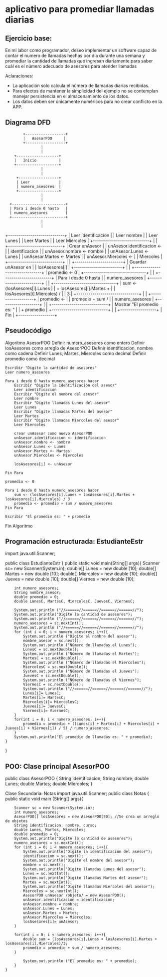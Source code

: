 # aplicativo para promediar llamadas diarias
## Ejercicio base:

En mi labor como programador, deseo implementar un software capaz de contar
el numero de llamadas hechas por día durante una semana y promediar 
la cantidad de llamadas que ingresan diariamente para saber cuál es el
número adecuado de asesores para atender llamadas

  Aclaraciones:
- La aplicación solo calcula el número de llamadas diarias recibidas.
- Para efectos de mantener la simplicidad del ejemplo no se contemplan manejar persistencia en el almacenamiento de los datos.
- Los datos deben ser únicamente numéricos para no crear conflicto en la APP.

## Diagrama DFD

            +------------------+
            |   AsesorPOO     |
            +------------------+
                    |
                    |
        +-------------------+
        |   Inicio          |
        +-------------------+
                    |
                    |
         +------------------+
         | Leer             |
         | numero_asesores  |
         +------------------+
                    |
                    |
      +------------------------+
      | Para i desde 0 hasta   |
      | numero_asesores        |
      +------------------------+
                    |
                    |
  +----------------------------+
  | Leer identificacion        |
  | Leer nombre                |
  | Leer Lunes                 |
  | Leer Martes                |
  | Leer Miercoles             |
  +----------------------------+
                    |
                    |
  +---------------------------+
  | Crear unAsesor             |
  | unAsesor.identificacion <- |
  | identificacion             |
  | unAsesor.nombre <- nombre  |
  | unAsesor.Lunes <- Lunes    |
  | unAsesor.Martes <- Martes  |
  | unAsesor.Miercoles <-     |
  | Miercoles                  |
  +---------------------------+
                    |
                    |
      +------------------------+
      | Guardar unAsesor en    |
      | losAsesores[i]         |
      +------------------------+
                    |
                    |
+-------------------------------+
| promedio <- 0                 |
+-------------------------------+
                    |
                    |
    +------------------------+
    | Para i desde 0 hasta   |
    | numero_asesores        |
    +------------------------+
                    |
                    |
+-------------------------------+
| sum <- (losAsesores[i].Lunes  |
| + losAsesores[i].Martes +    |
| losAsesores[i].Miercoles) /  |
| 3                           |
+-------------------------------+
                    |
                    |
       +-------------------+
       | promedio <-       |
       | promedio + sum /  |
       | numero_asesores   |
       +-------------------+
                    |
                    |
   +----------------------------+
   | Mostrar "El promedio es: " |
   | + promedio                 |
   +----------------------------+
                    |
                    |
         +------------------+
         |     Fin          |
         +------------------+


## Pseudocódigo
Algoritmo AsesorPOO
    Definir numero_asesores como entero
    Definir losAsesores como arreglo de AsesorPOO
    Definir identificacion, nombre como cadena
    Definir Lunes, Martes, Miercoles como decimal
    Definir promedio como decimal

    Escribir "Digite la cantidad de asesores"
    Leer numero_asesores

    Para i desde 0 hasta numero_asesores hacer
        Escribir "Digite la identificación del asesor"
        Leer identificacion
        Escribir "Digite el nombre del asesor"
        Leer nombre
        Escribir "Digite llamadas Lunes del asesor"
        Leer Lunes
        Escribir "Digite llamadas Martes del asesor"
        Leer Martes
        Escribir "Digite llamadas Miercoles del asesor"
        Leer Miercoles

        crear unAsesor como nuevo AsesorPOO
        unAsesor.identificacion <- identificacion
        unAsesor.nombre <- nombre
        unAsesor.Lunes <- Lunes
        unAsesor.Martes <- Martes
        unAsesor.Miercoles <- Miercoles

        losAsesores[i] <- unAsesor

    Fin Para

    promedio <- 0

    Para i desde 0 hasta numero_asesores hacer
        sum <- (losAsesores[i].Lunes + losAsesores[i].Martes + losAsesores[i].Miercoles) / 3
        promedio <- promedio + sum / numero_asesores
    Fin Para

    Escribir "El promedio es: " + promedio
Fin Algoritmo

## Programación estructurada: EstudianteEstr

import java.util.Scanner;

public class EstudianteEstr
{
    public static void main(String[] args){
        Scanner sc= new Scanner(System.in);
        double[] Lunes = new double [10];
        double[] Martes = new double [10];
        double[] Miercoles = new double [10];
        double[] Jueves = new double [10];
        double[] Viernes = new double [10];
            
        int numero_asesores;
        String nombre_asesor;
        double promedio = 0;
        double LunesC, MartesC, MiercolesC, JuevesC, ViernesC;
        
        System.out.println ("//======//======//======//======//");
        System.out.println("Digite la cantidad de asesores");
        System.out.println ("//======//======//======//======//");
        numero_asesores = sc.nextInt();
        System.out.println ("//======//======//======//======//");
        for (int i = 0; i < numero_asesores; i++){
            System.out.println ("Digite el nombre del asesor");
            nombre_asesor = sc.next();
            System.out.println ("Número de llamadas el Lunes");
            LunesC = sc.nextDouble();
            System.out.println ("Número de llamadas el Martes");
            MartesC = sc.nextDouble();
            System.out.println ("Número de llamadas el Miercoles");
            MiercolesC = sc.nextDouble();
            System.out.println ("Número de llamadas el Jueves");
            JuevesC = sc.nextDouble();
            System.out.println ("Número de llamadas el Viernes");
            ViernesC = sc.nextDouble();
            System.out.println ("//======//======//======//======//");
            Lunes[i]= LunesC;
            Martes[i]= MartesC;
            Miercoles[i]= MiercolesC;
            Jueves[i]= JuevesC;
            Viernes[i]= ViernesC;
        }
        for(int i = 0; i < numero_asesores; i++){
            promedio = promedio + ((Lunes[i] + Martes[i] + Miercoles[i] + Jueves[i] + Viernes[i]) / 5) / numero_asesores;
        }
        System.out.println("El promedio de llamadas es: " + promedio);
    }
}

## POO: Clase principal AsesorPOO

public class AsesorPOO
{
        String identificacion;
        String nombre;
        double Lunes;
        double Martes;
        double Miercoles;
}

Clase Secundaria: Notas
import java.util.Scanner;
public class Notas
{
    public static void main (String[] args){
        
        Scanner sc = new Scanner(System.in);
        int numero_asesores;
        AsesorPOO[] losAsesores = new AsesorPOO[50]; //Se crea un arreglo de objetos
        String identificacion, nombre, curso;
        double Lunes, Martes, Miercoles;
        double promedio = 0;
        System.out.println("Digite la cantidad de asesores");
        numero_asesores = sc.nextInt();
        for (int i = 0; i < numero_asesores; i++){
            System.out.println("Digite la identificación del asesor");
            identificacion = sc.next();
            System.out.println("Digite el nombre del asesor");
            nombre = sc.next();
            System.out.println("Digite llamadas Lunes del asesor");
            Lunes = sc.nextInt();
            System.out.println("Digite llamadas Martes del asesor");
            Martes = sc.nextInt();
            System.out.println("Digite llamadas Miercoles del asesor");
            Miercoles = sc.nextInt();
            AsesorPOO unAsesor /objeto/ = new AsesorPOO();
            unAsesor.identificacion = identificacion;
            unAsesor.nombre = nombre;
            unAsesor.Lunes = Lunes;
            unAsesor.Martes = Martes;
            unAsesor.Miercoles = Miercoles;
            losAsesores[i]= unAsesor;
        }
            
        for(int i = 0; i < numero_asesores; i++){
            double sum = (losAsesores[i].Lunes + losAsesores[i].Martes + losAsesores[i].Miercoles)/3;
            promedio = promedio + sum / numero_asesores;
        }
            
            System.out.println ("El promedio es: " + promedio);
        }
    }

